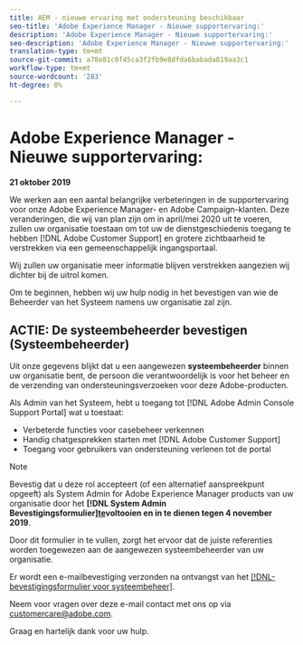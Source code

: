 ```yaml
---
title: AEM - nieuwe ervaring met ondersteuning beschikbaar
seo-title: 'Adobe Experience Manager - Nieuwe supportervaring:'
description: 'Adobe Experience Manager - Nieuwe supportervaring:'
seo-description: 'Adobe Experience Manager - Nieuwe supportervaring:'
translation-type: tm+mt
source-git-commit: a78e81c0f45ca3f2fb9e8dfda6babada819aa3c1
workflow-type: tm+mt
source-wordcount: '283'
ht-degree: 0%

---
```



# Adobe Experience Manager - Nieuwe supportervaring:

**21 oktober 2019**

We werken aan een aantal belangrijke verbeteringen in de supportervaring voor onze Adobe Experience Manager- en Adobe Campaign-klanten. Deze veranderingen, die wij van plan zijn om in april/mei 2020 uit te voeren, zullen uw organisatie toestaan om tot uw de dienstgeschiedenis toegang te hebben [!DNL Adobe Customer Support] en grotere zichtbaarheid te verstrekken via een gemeenschappelijk ingangsportaal.

Wij zullen uw organisatie meer informatie blijven verstrekken aangezien wij dichter bij de uitrol komen.

Om te beginnen, hebben wij uw hulp nodig in het bevestigen van wie de Beheerder van het Systeem namens uw organisatie zal zijn.

## ACTIE: De systeembeheerder bevestigen (Systeembeheerder)

Uit onze gegevens blijkt dat u een aangewezen **systeembeheerder** binnen uw organisatie bent, de persoon die verantwoordelijk is voor het beheer en de verzending van ondersteuningsverzoeken voor deze Adobe-producten.

Als Admin van het Systeem, hebt u toegang tot [!DNL Adobe Admin Console Support Portal] wat u toestaat:

* Verbeterde functies voor casebeheer verkennen
* Handig chatgesprekken starten met [!DNL Adobe Customer Support]
* Toegang voor gebruikers van ondersteuning verlenen tot de portal

>[!NOTE]
>
>Bevestig dat u deze rol accepteert (of een alternatief aanspreekpunt opgeeft) als System Admin for Adobe Experience Manager products van uw organisatie door het **[!DNL System Admin Bevestigingsformulier][te](https://adobe.allegiancetech.com/cgi-bin/qwebcorporate.dll?idx=SSSVH6)voltooien en in te dienen tegen 4 november 2019**.
>
>Door dit formulier in te vullen, zorgt het ervoor dat de juiste referenties worden toegewezen aan de aangewezen systeembeheerder van uw organisatie.

Er wordt een e-mailbevestiging verzonden na ontvangst van het [[!DNL-bevestigingsformulier voor systeembeheer]](https://adobe.allegiancetech.com/cgi-bin/qwebcorporate.dll?idx=SSSVH6).

Neem voor vragen over deze e-mail contact met ons op via customercare@adobe.com.

Graag en hartelijk dank voor uw hulp.
